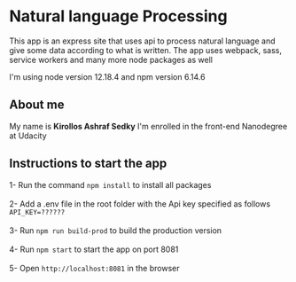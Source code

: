 # Natural language Processing

This app is an express site that uses api to process natural language and give some data according to what is written. The app uses webpack, sass, service workers and many more node packages as well

I'm using node version 12.18.4 and npm version 6.14.6
## About me

My name is <b>Kirollos Ashraf Sedky</b>
I'm enrolled in the front-end Nanodegree at Udacity

## Instructions to start the app

1- Run the command `npm install` to install all packages
<br><br>
2- Add a .env file in the root folder with the Api key specified as follows
<br>
`API_KEY=??????`
<br><br>
3- Run `npm run build-prod` to build the production version
<br><br>
4- Run `npm start` to start the app on port 8081
<br><br>
5- Open `http://localhost:8081` in the browser
